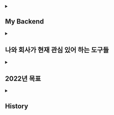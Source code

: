 
<details>
<summary><h2> My Backend</h2></summary>
<p></p>
<p>Spring Boot </p>
<p>Spring Data JPA </p>
<p>QueryDsl </p>
<p> thymeleaf </p>
<p>Docker, Jenkins </p>
</details>

<details>
  <summary><h2> 나와 회사가 현재 관심 있어 하는 도구들</h2> </summary>
    <p></p>
  <p> Spring Security </p>
  <p> Spring Batch </p>
  <p> Docker&Jenkins </p>
  <p> Aws </p>
</details>

<details>
<summary> <h2> 2022년 목표 </h2></summary>
  <p></p>
<p>Spring Securtiy 인가부분를 통한 안정적인 서비스 구축 </p>
<p> Spring Batch를 사용한 현업 데이터베이스 대용량 처리 프로세스 구현 </p>
<p> 방송통신대 컴퓨터과학과 편입! </p>
<p> 안정적인 서비스 구축 및 배포!</p>

</details>

<details>
  <summary><h2> History</h2></summary> 
<p> <2022. 4> Bitcamp 215기 수료.</p>
<p> <2022. 4> 취업</p>
<p> <2022. 5> 회사 적응 및 스프링 강의 복습</p> 
<p> <2022. 6> 스프링 및 <컴퓨터 네트워킹 : 하향식 접근 7판> 정독</p> 
<p> <2022. 6> 리눅스 기초 개념 및 용어 정리  </p>
<p> <2022. 7> DB & JPA </p>
 
</details>
